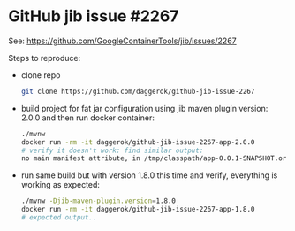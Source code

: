 # GitHub jib issue #2267

See: https://github.com/GoogleContainerTools/jib/issues/2267

Steps to reproduce:

* clone repo
  ```bash
  git clone https://github.com/daggerok/github-jib-issue-2267 
  ```
* build project for fat jar configuration using jib maven plugin version: 2.0.0 and then run docker container:
  ```bash
  ./mvnw
  docker run -rm -it daggerok/github-jib-issue-2267-app-2.0.0
  # verify it doesn't work: find similar output:
  no main manifest attribute, in /tmp/classpath/app-0.0.1-SNAPSHOT.original.jar
  ```
* run same build but with version 1.8.0 this time and verify, everything is working as expected:
  ```bash
  ./mvnw -Djib-maven-plugin.version=1.8.0
  docker run -rm -it daggerok/github-jib-issue-2267-app-1.8.0
  # expected output..
  ```
